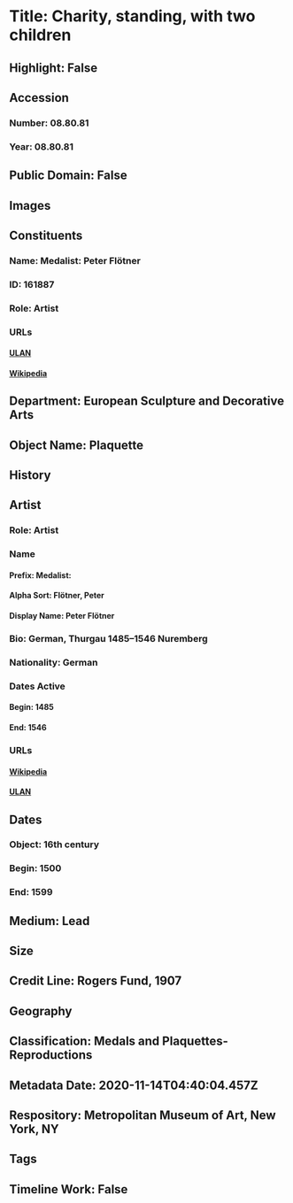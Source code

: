 # Title: Charity, standing, with two children
## Highlight: False
## Accession
### Number: 08.80.81
### Year: 08.80.81
## Public Domain: False
## Images
## Constituents
### Name: Medalist: Peter Flötner
### ID: 161887
### Role: Artist
### URLs
#### [ULAN](http://vocab.getty.edu/page/ulan/500002488)
#### [Wikipedia](https://www.wikidata.org/wiki/Q73088)
## Department: European Sculpture and Decorative Arts
## Object Name: Plaquette
## History
## Artist
### Role: Artist
### Name
#### Prefix: Medalist:
#### Alpha Sort: Flötner, Peter
#### Display Name: Peter Flötner
### Bio: German, Thurgau 1485–1546 Nuremberg
### Nationality: German
### Dates Active
#### Begin: 1485
#### End: 1546
### URLs
#### [Wikipedia](https://www.wikidata.org/wiki/Q73088)
#### [ULAN](http://vocab.getty.edu/page/ulan/500002488)
## Dates
### Object: 16th century
### Begin: 1500
### End: 1599
## Medium: Lead
## Size
## Credit Line: Rogers Fund, 1907
## Geography
## Classification: Medals and Plaquettes-Reproductions
## Metadata Date: 2020-11-14T04:40:04.457Z
## Respository: Metropolitan Museum of Art, New York, NY
## Tags
## Timeline Work: False